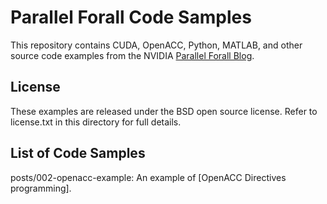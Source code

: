 Parallel Forall Code Samples
============================

This repository contains CUDA, OpenACC, Python, MATLAB, and other source code examples from the NVIDIA [Parallel Forall Blog](http://developer.nvidia.com/parallel-forall).

License
-------

These examples are released under the BSD open source license.  Refer to license.txt in this directory for full details.

List of Code Samples
--------------------
posts/002-openacc-example: An example of [OpenACC Directives programming].
